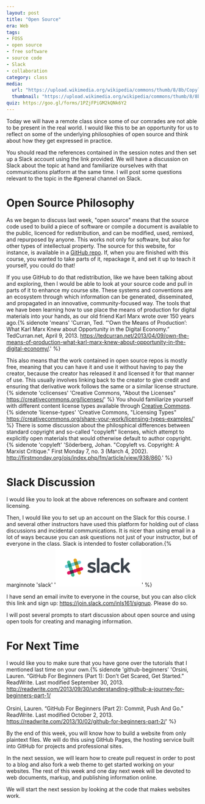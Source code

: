 ```yaml
---
layout: post
title: "Open Source"
era: Web
tags: 
- FOSS
- open source
- free software
- source code
- Slack
- collaboration
category: class
media:
  url: "https://upload.wikimedia.org/wikipedia/commons/thumb/8/8b/Copyleft.svg/300px-Copyleft.svg.png"
  thumbnail: "https://upload.wikimedia.org/wikipedia/commons/thumb/8/8b/Copyleft.svg/300px-Copyleft.svg.png"
quiz: https://goo.gl/forms/1PZjFPiGM2kQNk6Y2
---
```


Today we will have a remote class since some of our comrades are not able to be present in the real world. 
I would like this to be an opportunity for us to reflect on some of the underlying philosophies of open source and think about how they get expressed in practice. 

You should read the references contained in the session notes and then set up a Slack account using the link provided. 
We will have a discussion on Slack about the topic at hand and familiarize ourselves with that communications platform at the same time. 
I will post some questions relevant to the topic in the #general channel on Slack. 

<excerpt/>

# Open Source Philosophy

As we began to discuss last week, "open source" means that the source code used to build a piece of software or compile a document is available to the public, licenced for redistribution, and can be modified, used, remixed, and repurposed by anyone. 
This works not only for software, but also for other types of intellectual property. 
The source for this website, for instance, is available in a [GitHub repo](https://github.com/jdmar3/inls161). 
If, when you are finished with this course, you wanted to take parts of it, repackage it, and set it up to teach it yourself, you could do that! 

If you use GitHub to do that redistribution, like we have been talking about and exploring, then I would be able to look at your source code and pull in parts of it to enhance my course site. 
These systems and conventions are an ecosystem through which information can be generated, disseminated, and propagated in an innovative, community-focused way. 
The tools that we have been learning how to use place the means of production for digital materials into your hands, as our old friend Karl Marx wrote over 150 years ago.{% sidenote 'means' 'Curran, Ted. “‘Own the Means of Production’: What Karl Marx Knew about Opportunity in the Digital Economy.” TedCurran.net, April 9, 2013. https://tedcurran.net/2013/04/09/own-the-means-of-production-what-karl-marx-knew-about-opportunity-in-the-digital-economy/.' %}

This also means that the work contained in open source repos is mostly free, meaning that you can have it and use it without having to pay the creator, because the creator has released it and licensed it for that manner of use. 
This usually involves linking back to the creator to give credit and ensuring that derivative work follows the same or a similar license structure.{% sidenote 'cclicenses' 'Creative Commons, "About the Licenses" https://creativecommons.org/licenses/' %} 
You should familiarize yourself with different content license types available through [Creative Commons](https://creativecommons.org).{% sidenote 'license-types' 'Creative Commons, "Licensing Types" https://creativecommons.org/share-your-work/licensing-types-examples/' %} 
There is some discussion about the philosphical differences between standard copyright and so-called "copyleft" licenses, which attempt to explicitly open materials that would otherwise default to author copyright.{% sidenote 'copyleft' 'Söderberg, Johan. "Copyleft vs. Copyright: A Marxist Critique." First Monday 7, no. 3 (March 4, 2002). http://firstmonday.org/ojs/index.php/fm/article/view/938/860.' %} 

# Slack Discussion

I would like you to look at the above references on software and content licensing. 

Then, I would like you to set up an account on the Slack for this course. 
I and several other instructors have used this platform for holding out of class discussions and incidental communications. 
It is nicer than using email in a lot of ways because you can ask questions not just of your instructor, but of everyone in the class. 
Slack is intended to foster collaboration.{% marginnote 'slack' '<a href="https://inls161.slack.com" target="_blank"><img src="/assets/img/logos/slack.png" width="225"></a>' %} 

I have send an email invite to everyone in the course, but you can also click this link and sign up: https://join.slack.com/inls161/signup. 
Please do so. 

I will post several prompts to start discussion about open source and using open tools for creating and managing information. 

# For Next Time

I would like you to make sure that you have gone over the tutorials that I mentioned last time on your own.{% sidenote 'github-beginners' 'Orsini, Lauren. “GitHub For Beginners (Part 1): Don’t Get Scared, Get Started.” ReadWrite. Last modified September 30, 2013. http://readwrite.com/2013/09/30/understanding-github-a-journey-for-beginners-part-1/<br/><br/>Orsini, Lauren. “GitHub For Beginners (Part 2): Commit, Push And Go.” ReadWrite. Last modified October 2, 2013. https://readwrite.com/2013/10/02/github-for-beginners-part-2/' %} 

By the end of this week, you will know how to build a website from only plaintext files. 
We will do this using GitHub Pages, the hosting service built into GitHub for projects and professional sites. 

In the next session, we will learn how to create pull request in order to post to a blog and also fork a web theme to get started working on your websites. 
The rest of this week and one day next week will be devoted to web documents, markup, and publishing information online. 

We will start the next session by looking at the code that makes websites work.

